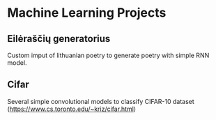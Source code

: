 # Machine Learning Projects
## Eilėraščių generatorius
Custom imput of lithuanian poetry to generate poetry with simple RNN model.

## Cifar
Several simple convolutional models to classify CIFAR-10 dataset (https://www.cs.toronto.edu/~kriz/cifar.html)
